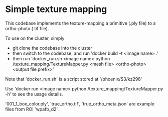 # Simple texture mapping

This codebase implements the texture-mapping a primitive (.ply file) to a ortho-photo (.tif file).

To use on the cluster, simply
* git clone the codebase into the cluster
* then switch to the codebase, and run 'docker build -t \<image name\> .'
* then run 'docker_run.sh \<image name\> python /texture_mapping/TextureMapper.py \<mesh file\>
<ortho-photo\> \<output file prefix\>'

Note that 'docker_run.sh' is a script stored at '/phoenix/S3/kz298'

Use 'docker run \<image name\> python /texture_mapping/TextureMapper.py -h' to see the usage details.

'001_1_box_color.ply', 'true_ortho.tif', 'true_ortho_meta.json' are example files from ROI 'wpafb_d2'.